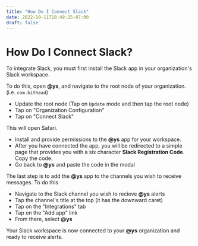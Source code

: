 ```yaml
---
title: "How Do I Connect Slack"
date: 2022-10-11T18:49:25-07:00
draft: false
---
```


# How Do I Connect Slack?

To integrate Slack, you must first install the Slack app in your organization's Slack workspace.

To do this, open **@ys**, and navigate to the root node of your organization. (i.e. `com.bithead`)

- Update the root node (Tap on `Update` mode and then tap the root node)
- Tap on "Organization Configuration"
- Tap on "Connect Slack"

This will open Safari.

- Install and provide permissions to the **@ys** app for your workspace.
- After you have connected the app, you will be redirected to a simple page that provides you with a six character **Slack Registration Code**. Copy the code.
- Go back to **@ys** and paste the code in the modal

The last step is to add the **@ys** app to the channels you wish to receive messages. To do this

- Navigate to the Slack channel you wish to recieve **@ys** alerts
- Tap the channel's title at the top (it has the downward caret)
- Tap on the "Integrations" tab
- Tap on the "Add app" link
- From there, select **@ys**

Your Slack workspace is now connected to your **@ys** organization and ready to receive alerts.

